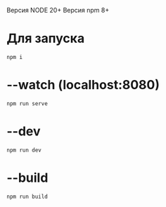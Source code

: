 Версия NODE 20+
Версия npm 8+

# Для запуска


```
npm i
```

# --watch (localhost:8080)
```
npm run serve
```

# --dev
```
npm run dev
```

# --build
```
npm run build
```


